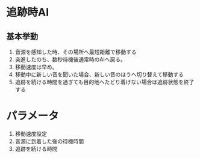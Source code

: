 # 追跡時AI

## 基本挙動

1. 音源を感知した時、その場所へ最短距離で移動する
2. 突進したのち、数秒待機後通常時のAIへ戻る。
3. 移動速度は早め。
4. 移動中に新しい音を聞いた場合、新しい音のほうへ切り替えて移動する
5. 追跡を続ける時間を過ぎても目的地へたどり着けない場合は追跡状態を終了する

# パラメータ
1. 移動速度設定
2. 音源に到着した後の待機時間
3. 追跡を続ける時間